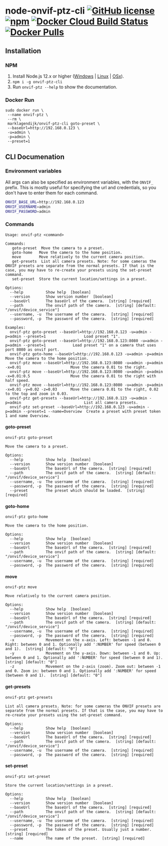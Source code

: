 # node-onvif-ptz-cli [![GitHub license](https://img.shields.io/github/license/marklagendijk/node-onvif-ptz-cli)](https://github.com/marklagendijk/node-onvif-ptz-cli/blob/master/LICENSE) [![npm](https://img.shields.io/npm/v/onvif-ptz-cli)](https://www.npmjs.com/package/onvif-ptz-cli) [![Docker Cloud Build Status](https://img.shields.io/docker/cloud/build/marklagendijk/onvif-ptz-cli)](https://hub.docker.com/r/marklagendijk/onvif-ptz-cli/builds) [![Docker Pulls](https://img.shields.io/docker/pulls/marklagendijk/onvif-ptz-cli)](https://hub.docker.com/r/marklagendijk/onvif-ptz-cli)

## Installation

### NPM

1. Install Node.js 12.x or higher ([Windows](https://nodejs.org/en/download/current/) | [Linux](https://github.com/nodesource/distributions#debinstall) | [OSx](https://nodejs.org/en/download/current/)).
2. `npm i -g onvif-ptz-cli`
3. Run `onvif-ptz --help` to show the documentation.

### Docker Run

```
sudo docker run \
 --name onvif-ptz \
 --rm \
 marklagendijk/onvif-ptz-cli goto-preset \
 --baseUrl=http://192.168.0.123 \
 -u=admin \
 -p=admin \
 --preset=1
```

## CLI Documenation

### Environment variables

All args can also be specified as environment variables, with the `ONVIF_` prefix. This is mostly useful for specifying the url and credentials, so you don't have to enter them for each command.

```bash
ONVIF_BASE_URL=http://192.168.0.123
ONVIF_USERNAME=admin
ONVIF_PASSWORD=admin
```

### Commands

```
Usage: onvif-ptz <command>

Commands:
   goto-preset  Move the camera to a preset.
   goto-home   Move the camera to the home position.
   move        Move relatively to the current camera position.
   get-presets  List all camera presets. Note: for some cameras the ONVIF presets are separate from the normal presets. If that is the case, you may have to re-create your presets using the set-preset command.
   set-preset  Store the current location/settings in a preset.

Options:
  --help          Show help  [boolean]
  --version       Show version number  [boolean]
  --baseUrl       The baseUrl of the camera.  [string] [required]
  --path          The onvif path of the camera.  [string] [default: "/onvif/device_service"]
  --username, -u  The username of the camera.  [string] [required]
  --password, -p  The password of the camera.  [string] [required]

Examples:
  onvif-ptz goto-preset --baseUrl=http://192.168.0.123 -u=admin -p=admin --preset=1                 Load preset "1".
  onvif-ptz goto-preset --baseUrl=http://192.168.0.123:8080 -u=admin -p=admin --preset=1            Load preset "1" on a camera that uses port 8080 as onvif port.
  onvif-ptz goto-home --baseUrl=http://192.168.0.123 -u=admin -p=admin                              Move the camera to the home position.
  onvif-ptz move --baseUrl=http://192.168.0.123:8080 -u=admin -p=admin -x=0.01                      Move the camera 0.01 to the right.
  onvif-ptz move --baseUrl=http://192.168.0.123:8080 -u=admin -p=admin -x=0.01:0.5                  Move the camera 0.01 to the right with half speed.
  onvif-ptz move --baseUrl=http://192.168.0.123:8080 -u=admin -p=admin -x=0.01 -y=0.02 -z=0.03      Move the camera 0.01 to the right, 0.02 to the top and zoom in 0.03.
  onvif-ptz get-presets --baseUrl=http://192.168.0.123 -u=admin -p=admin                            List all camera presets.
  onvif-ptz set-preset --baseUrl=http://192.168.0.123 -u=admin -p=admin --preset=1 --name=Overview  Create a preset with preset token 1 and name Overview.
```

#### goto-preset

```
onvif-ptz goto-preset

Move the camera to a preset.

Options:
  --help          Show help  [boolean]
  --version       Show version number  [boolean]
  --baseUrl       The baseUrl of the camera.  [string] [required]
  --path          The onvif path of the camera.  [string] [default: "/onvif/device_service"]
  --username, -u  The username of the camera.  [string] [required]
  --password, -p  The password of the camera.  [string] [required]
  --preset        The preset which should be loaded.  [string] [required]
```

#### goto-home

```
onvif-ptz goto-home

Move the camera to the home position.

Options:
  --help          Show help  [boolean]
  --version       Show version number  [boolean]
  --baseUrl       The baseUrl of the camera.  [string] [required]
  --path          The onvif path of the camera.  [string] [default: "/onvif/device_service"]
  --username, -u  The username of the camera.  [string] [required]
  --password, -p  The password of the camera.  [string] [required]
```

#### move

```
onvif-ptz move

Move relatively to the current camera position.

Options:
  --help          Show help  [boolean]
  --version       Show version number  [boolean]
  --baseUrl       The baseUrl of the camera.  [string] [required]
  --path          The onvif path of the camera.  [string] [default: "/onvif/device_service"]
  --username, -u  The username of the camera.  [string] [required]
  --password, -p  The password of the camera.  [string] [required]
  -x              Movement on the x-axis. Left: between -1 and 0. Right: between 0 and 1. Optionally add ':NUMBER' for speed (between 0 and 1).  [string] [default: "0"]
  -y              Movement on the y-axis. Down: between -1 and 0. Up: between 0 and 1. Optionally add ':NUMBER' for speed (between 0 and 1).  [string] [default: "0"]
  -z              Movement on the z-axis (zoom). Zoom out: between -1 and 0. Zoom in: between 0 and 1. Optionally add ':NUMBER' for speed (between 0 and 1).  [string] [default: "0"]
```

#### get-presets

```
onvif-ptz get-presets

List all camera presets. Note: for some cameras the ONVIF presets are separate from the normal presets. If that is the case, you may have to re-create your presets using the set-preset command.

Options:
  --help          Show help  [boolean]
  --version       Show version number  [boolean]
  --baseUrl       The baseUrl of the camera.  [string] [required]
  --path          The onvif path of the camera.  [string] [default: "/onvif/device_service"]
  --username, -u  The username of the camera.  [string] [required]
  --password, -p  The password of the camera.  [string] [required]
```

#### set-preset

```
onvif-ptz set-preset

Store the current location/settings in a preset.

Options:
  --help          Show help  [boolean]
  --version       Show version number  [boolean]
  --baseUrl       The baseUrl of the camera.  [string] [required]
  --path          The onvif path of the camera.  [string] [default: "/onvif/device_service"]
  --username, -u  The username of the camera.  [string] [required]
  --password, -p  The password of the camera.  [string] [required]
  --preset        The token of the preset. Usually just a number.  [string] [required]
  --name          The name of the preset.  [string] [required]
```
